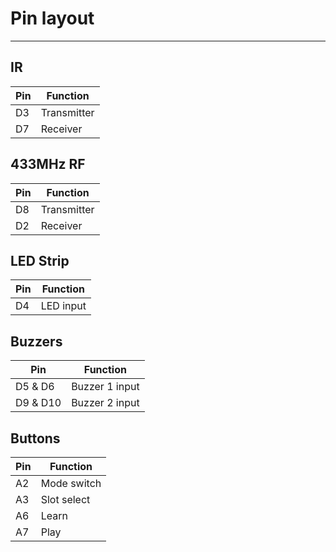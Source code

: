 # Pin layout
---
## IR
| **Pin** | **Function** |
| ---- | ---- |
| D3 | Transmitter |
| D7 | Receiver |

## 433MHz RF
| **Pin** | **Function** |
| ---- | ---- |
| D8 | Transmitter |
| D2 | Receiver |

## LED Strip
| **Pin** | **Function** |
| ---- | ---- |
| D4 | LED input |

## Buzzers
| **Pin** | **Function** |
| ---- | ---- |
| D5 & D6 | Buzzer 1 input |
| D9 & D10 | Buzzer 2 input |

## Buttons
| **Pin** | **Function** |
| ---- | ---- |
| A2 | Mode switch |
| A3 | Slot select |
| A6 | Learn  |
| A7 | Play |
